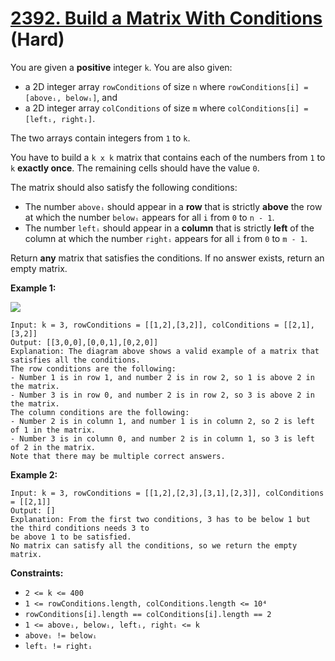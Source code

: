 # [2392. Build a Matrix With Conditions][link] (Hard)

[link]: https://leetcode.com/problems/build-a-matrix-with-conditions/

You are given a **positive** integer `k`. You are also given:

- a 2D integer array `rowConditions` of size `n` where `rowConditions[i] = [aboveᵢ, belowᵢ]`, and
- a 2D integer array `colConditions` of size `m` where `colConditions[i] = [leftᵢ, rightᵢ]`.

The two arrays contain integers from `1` to `k`.

You have to build a `k x k` matrix that contains each of the numbers from `1` to `k` **exactly
once**. The remaining cells should have the value `0`.

The matrix should also satisfy the following conditions:

- The number `aboveᵢ` should appear in a **row** that is strictly **above** the row at which the
number `belowᵢ` appears for all `i` from `0` to `n - 1`.
- The number `leftᵢ` should appear in a **column** that is strictly **left** of the column at which
the number `rightᵢ` appears for all `i` from `0` to `m - 1`.

Return **any** matrix that satisfies the conditions. If no answer exists, return an empty matrix.

**Example 1:**

![](https://assets.leetcode.com/uploads/2022/07/06/gridosdrawio.png)

```
Input: k = 3, rowConditions = [[1,2],[3,2]], colConditions = [[2,1],[3,2]]
Output: [[3,0,0],[0,0,1],[0,2,0]]
Explanation: The diagram above shows a valid example of a matrix that satisfies all the conditions.
The row conditions are the following:
- Number 1 is in row 1, and number 2 is in row 2, so 1 is above 2 in the matrix.
- Number 3 is in row 0, and number 2 is in row 2, so 3 is above 2 in the matrix.
The column conditions are the following:
- Number 2 is in column 1, and number 1 is in column 2, so 2 is left of 1 in the matrix.
- Number 3 is in column 0, and number 2 is in column 1, so 3 is left of 2 in the matrix.
Note that there may be multiple correct answers.
```

**Example 2:**

```
Input: k = 3, rowConditions = [[1,2],[2,3],[3,1],[2,3]], colConditions = [[2,1]]
Output: []
Explanation: From the first two conditions, 3 has to be below 1 but the third conditions needs 3 to
be above 1 to be satisfied.
No matrix can satisfy all the conditions, so we return the empty matrix.
```

**Constraints:**

- `2 <= k <= 400`
- `1 <= rowConditions.length, colConditions.length <= 10⁴`
- `rowConditions[i].length == colConditions[i].length == 2`
- `1 <= aboveᵢ, belowᵢ, leftᵢ, rightᵢ <= k`
- `aboveᵢ != belowᵢ`
- `leftᵢ != rightᵢ`
